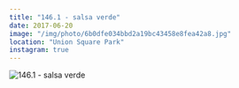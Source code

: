 ```yaml
---
title: "146.1 - salsa verde"
date: 2017-06-20
image: "/img/photo/6b0dfe034bbd2a19bc43458e8fea42a8.jpg"
location: "Union Square Park"
instagram: true
---
```


![146.1 - salsa verde](/img/photo/6b0dfe034bbd2a19bc43458e8fea42a8.jpg)
